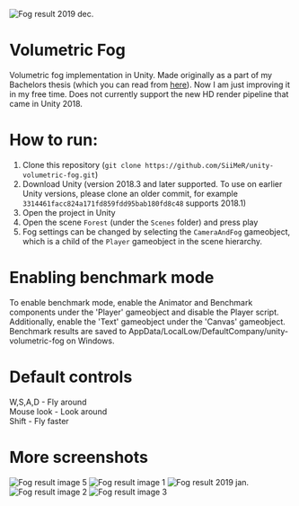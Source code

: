 ![Fog result 2019 dec.](docs/images/fogresult4.png?raw=true "")  

# Volumetric Fog
Volumetric fog implementation in Unity. Made originally as a part of my Bachelors thesis (which you can read from [here](https://comserv.cs.ut.ee/home/files/raudsepp_informaatika_2018.pdf?study=ATILoputoo&reference=C3BDF219560416C7BFECB8725A13433EFF35FA4F)). Now I am just improving it in my free time. Does not currently support the new HD render pipeline that came in Unity 2018.

# How to run:
1. Clone this repository (`git clone https://github.com/SiiMeR/unity-volumetric-fog.git`)  
2. Download Unity (version 2018.3 and later supported. To use on earlier Unity versions, please clone an older commit, for example `3314461facc824a171fd859fdd95bab180fd8c48` supports 2018.1)
3. Open the project in Unity
4. Open the scene `Forest` (under the `Scenes` folder) and press play
5. Fog settings can be changed by selecting the `CameraAndFog` gameobject, which is a child of the `Player` gameobject in the scene hierarchy.

# Enabling benchmark mode
To enable benchmark mode, enable the Animator and Benchmark components under the 'Player' gameobject and disable the Player script. Additionally, enable the 'Text' gameobject under the 'Canvas' gameobject. Benchmark results are saved to AppData/LocalLow/DefaultCompany/unity-volumetric-fog on Windows.

# Default controls
W,S,A,D - Fly around  
Mouse look - Look around  
Shift - Fly faster  

# More screenshots
![Fog result image 5](docs/images/fogresult5.png?raw=true "")
![Fog result image 1](docs/images/fogresult1.PNG?raw=true "")
![Fog result 2019 jan.](docs/images/Fogresult2019.png?raw=true "")  
![Fog result image 2](docs/images/fogresult2.PNG?raw=true "")
![Fog result image 3](docs/images/fogresult3.PNG?raw=true "")
